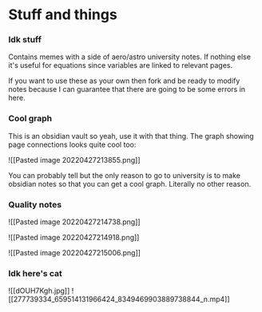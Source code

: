 # Stuff and things
### Idk stuff
Contains memes with a side of aero/astro university notes. If nothing else it's useful for equations since variables are linked to relevant pages.

If you want to use these as your own then fork and be ready to modify notes because I can guarantee that there are going to be some errors in here.

### Cool graph
This is an obsidian vault so yeah, use it with that thing. The graph showing page connections looks quite cool too:

![[Pasted image 20220427213855.png]]

You can probably tell but the only reason to go to university is to make obsidian notes so that you can get a cool graph. Literally no other reason.

### Quality notes
![[Pasted image 20220427214738.png]]

![[Pasted image 20220427214918.png]]

![[Pasted image 20220427215006.png]]

### Idk here's cat
![[dOUH7Kgh.jpg]]
![[277739334_659514131966424_8349469903889738844_n.mp4]]